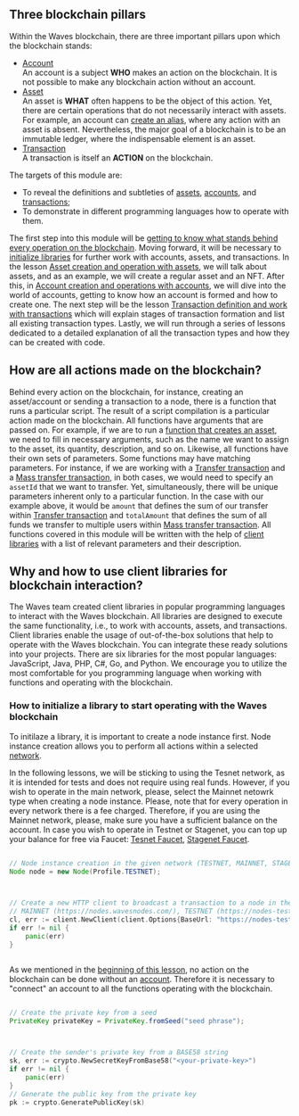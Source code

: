 ## Three blockchain pillars ##

Within the Waves blockchain, there are three important pillars upon which the blockchain stands:
- [Account]()  
   An account is a subject **WHO** makes an action on the blockchain. It is not possible to make any blockchain action without an account. 
- [Asset]()  
    An asset is **WHAT** often happens to be the object of this action. Yet, there are certain operations that do not necessarily interact with assets. For example, an account can [create an alias](), where any action with an asset is absent. Nevertheless, the major goal of a blockchain is to be an immutable ledger, where the indispensable element is an asset. 
- [Transaction]()  
    A transaction is itself an **ACTION** on the blockchain. 

The targets of this module are:
- To reveal the definitions and subtleties of [assets](), [accounts](), and [transactions]();
- To demonstrate in different programming languages how to operate with them.

The first step into this module will be [getting to know what stands behind every operation on the blockchain](#how-are-all-actions-made-on-the-blockchain). Moving forward, it will be necessary to [initialize libraries]() for further work with accounts, assets, and transactions. In the lesson [Asset creation and operation with assets](), we will talk about assets, and as an example, we will create a regular asset and an NFT. After this, in [Account creation and operations with accounts](), we will dive into the world of accounts, getting to know how an account is formed and how to create one. The next step will be the lesson [Transaction definition and work with transactions]() which will explain stages of transaction formation and list all existing transaction types. Lastly, we will run through a series of lessons dedicated to a detailed explanation of all the transaction types and how they can be created with code.

## How are all actions made on the blockchain? ##

Behind every action on the blockchain, for instance, creating an asset/account or sending a transaction to a node, there is a function that runs a particular script. The result of a script compilation is a particular action made on the blockchain. All functions have arguments that are passed on. For example, if we are to run a [function that creates an asset](), we need to fill in necessary arguments, such as the name we want to assign to the asset, its quantity, description, and so on. Likewise, all functions have their own sets of parameters. Some functions may have matching parameters. For instance, if we are working with a [Transfer transaction]() and a [Mass transfer transaction](), in both cases, we would need to specify an `assetId` that we want to transfer. Yet, simultaneously, there will be unique parameters inherent only to a particular function. In the case with our example above, it would be `amount` that defines the sum of our transfer within [Transfer transaction]() and `totalAmount` that defines the sum of all funds we transfer to multiple users within [Mass transfer transaction](). All functions covered in this module will be written with the help of [client libraries](#client-libraries) with a list of relevant parameters and their description.

## Why and how to use client libraries for blockchain interaction? ##

The Waves team created client libraries in popular programming languages to interact with the Waves blockchain. All libraries are designed to execute the same functionality, i.e., to work with accounts, assets, and transactions. Client libraries enable the usage of out-of-the-box solutions that help to operate with the Waves blockchain. You can integrate these ready solutions into your projects. There are six libraries for the most popular languages: JavaScript, Java, PHP, C#, Go, and Python. We encourage you to utilize the most comfortable for you programming language when working with functions and operating with the blockchain.

### How to initialize a library to start operating with the Waves blockchain ###

To initilaze a library, it is important to create a node instance first. Node instance creation allows you to perform all actions within a selected [network](). 


<Message type="warning">

In the following lessons, we will be sticking to using the Tesnet network, as it is intended for tests and does not require using real funds. However, if you wish to operate in the main network, please, select the Mainnet netowrk type when creating a node instance. Please, note that for every operation in every network there is a fee charged. Therefore, if you are using the Mainnet network, please, make sure you have a sufficient balance on the account. In case you wish to operate in Testnet or Stagenet, you can top up your balance for free via Faucet: [Tesnet Faucet](https://testnet.wavesexplorer.com/faucet), [Stagenet Faucet](https://stagenet.wavesexplorer.com/faucet).

</Message>

<CodeBlock>

```js
```
```java
// Node instance creation in the given network (TESTNET, MAINNET, STAGENET)
Node node = new Node(Profile.TESTNET);
```
```php
```
```csharp
```
```go
// Create a new HTTP client to broadcast a transaction to a node in the given network
// MAINNET (https://nodes.wavesnodes.com/), TESTNET (https://nodes-testnet.wavesnodes.com/), STAGENET (https://nodes-stagenet.wavesnodes.com/)
cl, err := client.NewClient(client.Options{BaseUrl: "https://nodes-testnet.wavesnodes.com/", Client: &http.Client{}})
if err != nil {
    panic(err)
}
```
```python
```

</CodeBlock>

As we mentioned in the [beginning of this lesson](#three-blockchain-pillars), no action on the blockchain can be done without an [account](9712c088-674b-45f4-9c2e-b30ac67f05bb#account-definition). Therefore it is necessary to "connect" an account to all the functions operating with the blockchain. 

<CodeBlock>

```js
```
```java
// Create the private key from a seed
PrivateKey privateKey = PrivateKey.fromSeed("seed phrase");
```
```php
```
```csharp
```
```go
// Create the sender's private key from a BASE58 string
sk, err := crypto.NewSecretKeyFromBase58("<your-private-key>")
if err != nil {
    panic(err)
}
// Generate the public key from the private key
pk := crypto.GeneratePublicKey(sk)
```
```python
```

</CodeBlock>